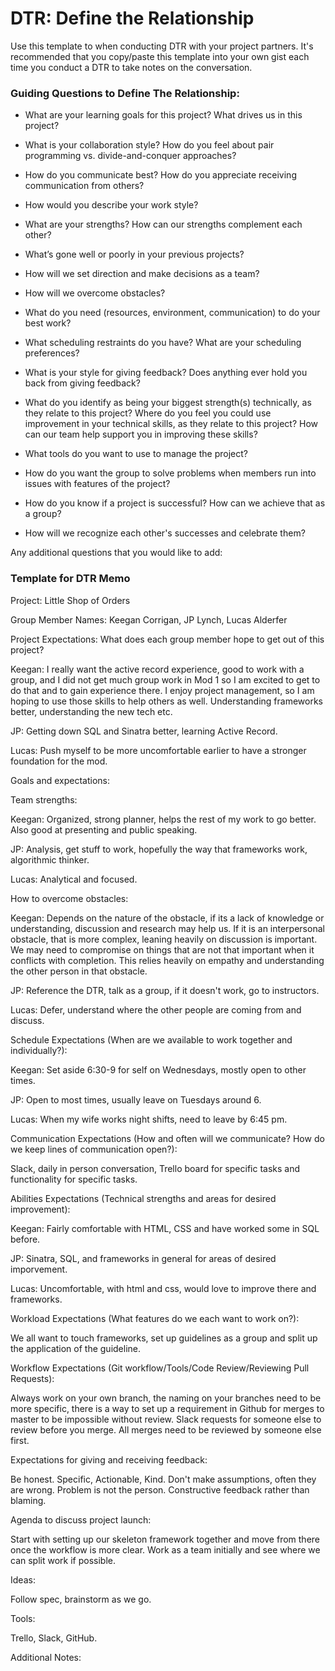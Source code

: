 # DTR: Define the Relationship

Use this template to when conducting DTR with your project partners. It's recommended that you copy/paste this template into your own gist each time you conduct a DTR to take notes on the conversation.

### Guiding Questions to Define The Relationship:

* What are your learning goals for this project? What drives us in this project?


* What is your collaboration style? How do you feel about pair programming vs. divide-and-conquer approaches?


* How do you communicate best? How do you appreciate receiving communication from others?


* How would you describe your work style?


* What are your strengths? How can our strengths complement each other?


* What’s gone well or poorly in your previous projects?


* How will we set direction and make decisions as a team?


* How will we overcome obstacles?


* What do you need (resources, environment, communication) to do your best work?


* What scheduling restraints do you have? What are your scheduling preferences?


* What is your style for giving feedback? Does anything ever hold you back from giving feedback?


* What do you identify as being your biggest strength(s) technically, as they relate to this project? Where do you feel you could use improvement in your technical skills, as they relate to this project? How can our team help support you in improving these skills?


* What tools do you want to use to manage the project?


* How do you want the group to solve problems when members run into issues with features of the project?



* How do you know if a project is successful? How can we achieve that as a group?



* How will we recognize each other's successes and celebrate them?



Any additional questions that you would like to add:






### Template for DTR Memo

Project: Little Shop of Orders

Group Member Names:  Keegan Corrigan, JP Lynch, Lucas Alderfer

Project Expectations: What does each group member hope to get out of this project?

Keegan:  I really want the active record experience, good to work with a group, and I did not get much group work in Mod 1 so I am excited to get to do that and to gain experience there.  I enjoy project management, so I am hoping to use those skills to help others as well.  Understanding frameworks better, understanding the new tech etc.

JP:  Getting down SQL and Sinatra better, learning Active Record.

Lucas:  Push myself to be more uncomfortable earlier to have a stronger foundation for the mod.

Goals and expectations:

Team strengths:

Keegan:  Organized, strong planner, helps the rest of my work to go better.  Also good at presenting and public speaking.

JP:  Analysis, get stuff to work, hopefully the way that frameworks work, algorithmic thinker.

Lucas:  Analytical and focused.


How to overcome obstacles:

Keegan:  Depends on the nature of the obstacle, if its a lack of knowledge or understanding, discussion and research may help us.  If it is an interpersonal obstacle, that is more complex, leaning heavily on discussion is important.  We may need to compromise on things that are not that important when it conflicts with completion.  This relies heavily on empathy and understanding the other person in that obstacle.  

JP:  Reference the DTR, talk as a group, if it doesn't work, go to instructors.

Lucas:  Defer, understand where the other people are coming from and discuss.


Schedule Expectations (When are we available to work together and individually?):

Keegan:  Set aside 6:30-9 for self on Wednesdays, mostly open to other times.  

JP:  Open to most times, usually leave on Tuesdays around 6.

Lucas:  When my wife works night shifts, need to leave by 6:45 pm.

Communication Expectations (How and often will we communicate? How do we keep lines of communication open?):

Slack, daily in person conversation, Trello board for specific tasks and functionality for specific tasks.

Abilities Expectations (Technical strengths and areas for desired improvement):

Keegan:  Fairly comfortable with HTML, CSS and have worked some in SQL before.

JP: Sinatra, SQL, and frameworks in general for areas of desired imporvement.

Lucas:  Uncomfortable, with html and css, would love to improve there and frameworks.

Workload Expectations (What features do we each want to work on?):


We all want to touch frameworks, set up guidelines as a group and split up the application of the guideline.


Workflow Expectations (Git workflow/Tools/Code Review/Reviewing Pull Requests):


Always work on your own branch, the naming on your branches need to be more specific, there is a way to set up a requirement in Github for merges to master to be impossible without review.  Slack requests for someone else to review before you merge.  All merges need to be reviewed by someone else first.  


Expectations for giving and receiving feedback:

Be honest.  Specific, Actionable, Kind.  Don't make assumptions, often they are wrong.  Problem is not the person.  Constructive feedback rather than blaming.


Agenda to discuss project launch:

Start with setting up our skeleton framework together and move from there once the workflow is more clear.  Work as a team initially and see where we can split work if possible.

Ideas:

Follow spec, brainstorm as we go.

Tools:

Trello, Slack, GitHub.

Additional Notes:
